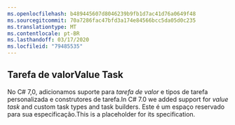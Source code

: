 ```yaml
---
ms.openlocfilehash: b489445607d8046239b9fb1d7ac41d76a0649f48
ms.sourcegitcommit: 70a7286fac47bfd3a174e84566bcc5da05d0c235
ms.translationtype: MT
ms.contentlocale: pt-BR
ms.lasthandoff: 03/17/2020
ms.locfileid: "79485535"
---
```

## <a name="value-task"></a><span data-ttu-id="3ea2d-101">Tarefa de valor</span><span class="sxs-lookup"><span data-stu-id="3ea2d-101">Value Task</span></span>

<span data-ttu-id="3ea2d-102">No C# 7,0, adicionamos suporte para *tarefa de valor* e tipos de tarefa personalizada e construtores de tarefa.</span><span class="sxs-lookup"><span data-stu-id="3ea2d-102">In C# 7.0 we added support for *value task* and custom task types and task builders.</span></span>  <span data-ttu-id="3ea2d-103">Este é um espaço reservado para sua especificação.</span><span class="sxs-lookup"><span data-stu-id="3ea2d-103">This is a placeholder for its specification.</span></span>
